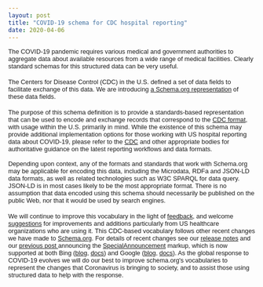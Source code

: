 ```yaml
---
layout: post
title: "COVID-19 schema for CDC hospital reporting"
date: 2020-04-06
---
```


<div dir="ltr" style="text-align: left;">
<span style="font-family: sans-serif; font-size: 12.8px;">The COVID-19 pandemic requires various medical and government authorities to aggregate</span><span style="font-family: sans-serif; font-size: 12.8px;"> data about available resources from a wide range of medical facilities.</span><span style="font-family: sans-serif; font-size: 12.8px;"> Clearly standard schemas for this structured data can be very useful.</span><br />
<br style="font-family: sans-serif; font-size: 12.8px;" />
<span style="font-family: sans-serif; font-size: 12.8px;">The Centers for Disease Control (CDC) in the U.S. defined a set of data fields to facilitate exchange </span><span style="font-family: sans-serif; font-size: 12.8px;">of this data. We are introducing <a href="https://schema.org/docs/cdc-covid.html">a Schema.org representation</a> of these data fields. </span><br />
<br style="font-family: sans-serif; font-size: 12.8px;" />
<span style="font-family: sans-serif; font-size: 12.8px;">The purpose of this schema definition is to provide a standards-based representation that can be used to encode and exchange records that correspond to the <a href="https://www.cdc.gov/nhsn/pdfs/covid19/import-covid19-data-508.pdf">CDC format</a>, with usage within the U.S. primarily in mind. While the existence of this schema may provide additional implementation options for those working with US hospital reporting data about COVID-19, please refer to the <a href="https://www.cdc.gov/nhsn/acute-care-hospital/covid19/index.html">CDC</a> and other appropriate bodies for authoritative guidance on the latest reporting workflows and data formats.</span><br />
<span style="font-family: sans-serif; font-size: 12.8px;"><br /></span>
<span style="font-family: sans-serif; font-size: 12.8px;">Depending upon</span><span style="font-family: sans-serif; font-size: 12.8px;"> context, any of the formats and standards that work with Schema.org may be applicable for encoding this data, including the Microdata, RDFa and JSON-LD data formats, as well as related technologies such as W3C SPARQL for data query. JSON-LD is in most cases likely to be the most appropriate format. There is no assumption that data encoded using this schema should necessarily be published on the public Web, nor that it would be used by search engines.</span><br />
<br style="font-family: sans-serif; font-size: 12.8px;" />
<span style="font-family: sans-serif; font-size: 12.8px;">We will continue to improve this vocabulary in the light of </span><a href="https://github.com/schemaorg/schemaorg/issues/2521" style="font-family: sans-serif; font-size: 12.8px;">feedback</a><span style="font-family: sans-serif; font-size: 12.8px;">, and welcome <a href="https://docs.google.com/document/d/14ikaGCKxo50rRM7nvKSlbUpjyIk2WMQd3IkB1lItlrM/edit#heading=h.5h19yhvfnjve">suggestions</a> for improvements and additions particularly from US healthcare organizations who are using it. </span><span style="font-family: sans-serif; font-size: 12.8px;">This CDC-based vocabulary follows other recent changes we have made to <a href="https://schema.org/">Schema.org</a>. For details of recent changes see our <a href="http://schema.org/docs/releases.html#v7.03">release notes</a> and our <a href="http://blog.schema.org/2020/03/schema-for-coronavirus-special.html">previous post </a>announcing the <a href="https://schema.org/SpecialAnnouncement">SpecialAnnouncement</a> markup, which is now supported at both Bing (<a href="https://blogs.bing.com/webmaster/march-2020/Bing-adopts-schema-org-mark-up-for-Special-Announcements-about-COVID-19">blog</a>, <a href="https://www.bing.com/webmaster/help/special-announcement-specifications-5cbd6249">docs</a>) and Google (<a href="https://webmasters.googleblog.com/2020/04/highlight-covid-19-announcements-search.html">blog</a>, <a href="https://developers.google.com/search/docs/data-types/special-announcements">docs</a>). As the global response to COVID-19 evolves we will do our best to improve schema.org's vocabularies to represent the changes that Coronavirus is bringing to society, and to assist those using structured data to help with the response.</span><br />
<span style="font-family: sans-serif; font-size: 12.8px;"><br /></span>
<span style="font-family: sans-serif; font-size: 12.8px;"><br /></span></div>